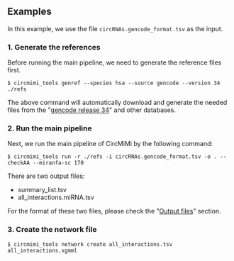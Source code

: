 ## Examples

In this example, we use the file `circRNAs.gencode_format.tsv` as the input.


### 1. Generate the references

Before running the main pipeline, we need to generate the reference files first.

```
$ circmimi_tools genref --species hsa --source gencode --version 34 ./refs
```
The above command will automatically download and generate the needed files from the "[gencode release 34](https://www.gencodegenes.org/human/release_34.html)" and other databases.

<!-- *(explain the options here)* -->


### 2. Run the main pipeline

Next, we run the main pipeline of CircMiMi by the following command:

```
$ circmimi_tools run -r ./refs -i circRNAs.gencode_format.tsv -o . --checkAA --miranfa-sc 170
```

<!-- *(explain the options here)* -->

There are two output files:

- summary_list.tsv
- all_interactions.miRNA.tsv

For the format of these two files, please check the "[Output files](../README.md#output-files)" section.


### 3. Create the network file

```
$ circmimi_tools network create all_interactions.tsv all_interactions.xgmml
```

<!-- *(explain the options here)* -->
